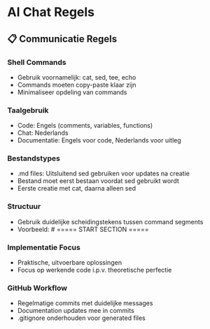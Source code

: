 # AI Chat Regels

## 📋 Communicatie Regels

### Shell Commands
- Gebruik voornamelijk: cat, sed, tee, echo
- Commands moeten copy-paste klaar zijn
- Minimaliseer opdeling van commands

### Taalgebruik  
- Code: Engels (comments, variables, functions)
- Chat: Nederlands
- Documentatie: Engels voor code, Nederlands voor uitleg

### Bestandstypes
- .md files: Uitsluitend sed gebruiken voor updates na creatie
- Bestand moet eerst bestaan voordat sed gebruikt wordt
- Eerste creatie met cat, daarna alleen sed

### Structuur
- Gebruik duidelijke scheidingstekens tussen command segments
- Voorbeeld: # ===== START SECTION =====

### Implementatie Focus
- Praktische, uitvoerbare oplossingen
- Focus op werkende code i.p.v. theoretische perfectie

### GitHub Workflow
- Regelmatige commits met duidelijke messages
- Documentation updates mee in commits
- .gitignore onderhouden voor generated files
